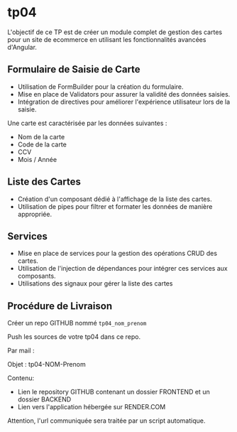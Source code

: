 # tp04

L'objectif de ce TP est de créer un module complet de gestion des cartes pour un site de ecommerce en utilisant les fonctionnalités avancées d'Angular.

## Formulaire de Saisie de Carte

- Utilisation de FormBuilder pour la création du formulaire.
- Mise en place de Validators pour assurer la validité des données saisies.
- Intégration de directives pour améliorer l'expérience utilisateur lors de la saisie.

Une carte est caractérisée par les données suivantes :

- Nom de la carte
- Code de la carte
- CCV
- Mois / Année

## Liste des Cartes

- Création d'un composant dédié à l'affichage de la liste des cartes.
- Utilisation de pipes pour filtrer et formater les données de manière appropriée.

## Services

- Mise en place de services pour la gestion des opérations CRUD des cartes.
- Utilisation de l'injection de dépendances pour intégrer ces services aux composants.
- Utilisations des signaux pour gérer la liste des cartes

## Procédure de Livraison

Créer un repo GITHUB nommé `tp04_nom_prenom`

Push les sources de votre tp04 dans ce repo.

Par mail :

Objet : tp04-NOM-Prenom

Contenu:

- Lien le repository GITHUB contenant un dossier FRONTEND et un dossier BACKEND
- Lien vers l'application hébergée sur RENDER.COM

Attention, l'url communiquée sera traitée par un script automatique.
